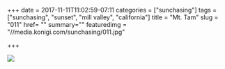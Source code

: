+++
date = 2017-11-11T11:02:59-07:11
categories = ["sunchasing"]
tags = ["sunchasing", "sunset", "mill valley", "california"]
title = "Mt. Tam"
slug = "011"
href= ""
summary=""
featuredimg = "//media.konigi.com/sunchasing/011.jpg"

+++

<img src="//media.konigi.com/sunchasing/011.jpg" />
